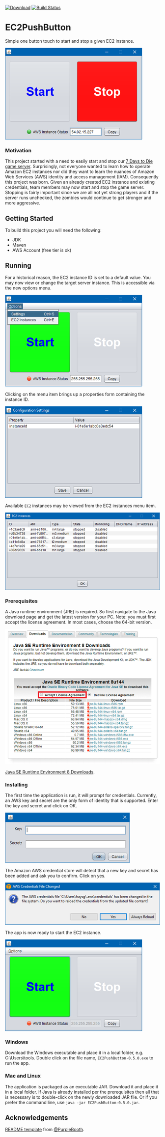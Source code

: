 [![Download](https://img.shields.io/github/release/gkhays/ec2pushbutton.svg)](https://github.com/gkhays/ec2pushbutton/releases/) [![Build Status](https://travis-ci.org/gkhays/ec2pushbutton.svg?branch=master)](https://github.com/gkhays/ec2pushbutton)

# EC2PushButton

Simple one button touch to start and stop a given EC2 instance.

![App Stop](images/app-stop.png)

### Motivation

This project started with a need to easily start and stop our [7 Days to Die game server](http://store.steampowered.com/app/251570/7_Days_to_Die/). Surprisingly, not everyone wanted to learn how to operate Amazon EC2 instances nor did they want to learn the nuances of Amazon Web Services (AWS) identity and access management (IAM). Consequently this project was born. Given an already created EC2 instance and existing credentials, team members may now start and stop the game server. Stopping is fairly important since we are all not yet strong players and if the server runs unchecked, the zombies would continue to get stronger and more aggressive.

## Getting Started

To build this project you will need the following:

* JDK
* Maven
* AWS Account (free tier is ok)

## Running

For a historical reason, the EC2 instance ID is set to a default value. You may now view or change the target server instance. This is accessible via the new options menu.

![Settings Menu](images/settings-menu.png)

Clicking on the menu item brings up a properties form containing the instance ID.

![Settings Form](images/settings-form.png)

Available `EC2` instances may be viewed from the EC2 instances menu item.

![Instances Form](images/instances-form.png)

### Prerequisites

A Java runtime environment (JRE) is required. So first navigate to the Java download page and get the latest version for your PC. Note: you must first accept the license agreement. In most cases, choose the 64-bit version.

![JRE Download](images/jre.png)

[Java SE Runtime Environment 8 Downloads](http://www.oracle.com/technetwork/java/javase/downloads/jre8-downloads-2133155.html).

### Installing

The first time the application is run, it will prompt for credentials. Currently, an AWS key and secret are the only form of identity that is supported. Enter the key and secret and click on OK.

![Login](images/login.png)

The Amazon AWS credential store will detect that a new key and secret has been added and ask you to confirm. Click on yes.

![Credentials Changed](images/cred-changed.png)

The app is now ready to start the EC2 instance.

![App Start](images/app-start.png)

### Windows

Download the Windows executable and place it in a local folder, e.g. C:\Users\tools. Double click on the file name, `EC2PushButton-0.5.0.exe` to run the app.

### Mac and Linux

The application is packaged as an executable JAR. Download it and place it in a local folder. If Java is already installed per the prerequisites then all that is necessary is to double-click on the newly downloaded JAR file. Or if you prefer the command line, use `java -jar EC2PushButton-0.5.0.jar`.

## Acknowledgements

[README template](https://gist.github.com/PurpleBooth/109311bb0361f32d87a2) from [@PurpleBooth](https://gist.github.com/PurpleBooth).
